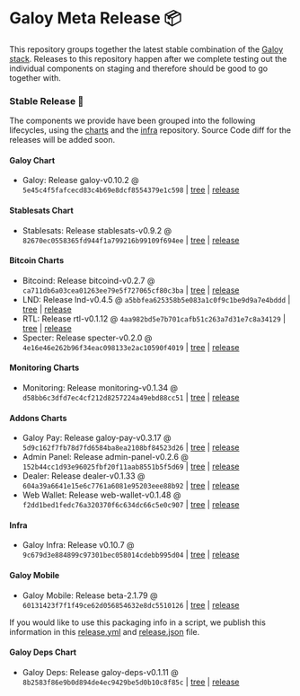 # Galoy Meta Release 📦

This repository groups together the latest stable combination of the [Galoy stack](https://github.com/GaloyMoney/awesome-galoy#tech-components). 
Releases to this repository happen after we complete testing out the individual components on staging and therefore should be good to go together with.

### Stable Release 🎉

The components we provide have been grouped into the following lifecycles, using the [charts](https://github.com/GaloyMoney/charts) and the [infra](https://github.com/GaloyMoney/galoy-infra) repository. 
Source Code diff for the releases will be added soon.

#### Galoy Chart
- Galoy: Release galoy-v0.10.2 @ `5e45c4f5fafcecd83c4b69e8dcf8554379e1c598` | [tree](https://github.com/GaloyMoney/charts/tree/5e45c4f5fafcecd83c4b69e8dcf8554379e1c598/charts/galoy) | [release](https://github.com/GaloyMoney/charts/releases/tag/galoy-v0.10.2)

#### Stablesats Chart
- Stablesats: Release stablesats-v0.9.2 @ `82670ec0558365fd944f1a799216b99109f694ee` | [tree](https://github.com/GaloyMoney/charts/tree/82670ec0558365fd944f1a799216b99109f694ee/charts/stablesats) | [release](https://github.com/GaloyMoney/charts/releases/tag/stablesats-v0.9.2)

#### Bitcoin Charts
- Bitcoind: Release bitcoind-v0.2.7 @ `ca711db6a03cea01263ee79e5f727065cf80c3ba` | [tree](https://github.com/GaloyMoney/charts/tree/ca711db6a03cea01263ee79e5f727065cf80c3ba/charts/bitcoind) | [release](https://github.com/GaloyMoney/charts/releases/tag/bitcoind-v0.2.7)
- LND: Release lnd-v0.4.5 @ `a5bbfea625358b5e083a1c0f9c1be9d9a7e4bddd` | [tree](https://github.com/GaloyMoney/charts/tree/a5bbfea625358b5e083a1c0f9c1be9d9a7e4bddd/charts/lnd) | [release](https://github.com/GaloyMoney/charts/releases/tag/lnd-v0.4.5)
- RTL: Release rtl-v0.1.12 @ `4aa982bd5e7b701cafb51c263a7d31e7c8a34129` | [tree](https://github.com/GaloyMoney/charts/tree/4aa982bd5e7b701cafb51c263a7d31e7c8a34129/charts/rtl) | [release](https://github.com/GaloyMoney/charts/releases/tag/rtl-v0.1.12)
- Specter: Release specter-v0.2.0 @ `4e16e46e262b96f34eac098133e2ac10590f4019` | [tree](https://github.com/GaloyMoney/charts/tree/4e16e46e262b96f34eac098133e2ac10590f4019/charts/specter) | [release](https://github.com/GaloyMoney/charts/releases/tag/specter-v0.2.0)

#### Monitoring Charts
- Monitoring: Release monitoring-v0.1.34 @ `d58bb6c3dfd7ec4cf212d8257224a49ebd88cc51` | [tree](https://github.com/GaloyMoney/charts/tree/d58bb6c3dfd7ec4cf212d8257224a49ebd88cc51/charts/monitoring) | [release](https://github.com/GaloyMoney/charts/releases/tag/monitoring-v0.1.34)

#### Addons Charts
- Galoy Pay: Release galoy-pay-v0.3.17 @ `5d9c162f7fb78d7fd6584ba8ea2108bf84523d26` | [tree](https://github.com/GaloyMoney/charts/tree/5d9c162f7fb78d7fd6584ba8ea2108bf84523d26/charts/galoy-pay) | [release](https://github.com/GaloyMoney/charts/releases/tag/galoy-pay-v0.3.17)
- Admin Panel: Release admin-panel-v0.2.6 @ `152b44cc1d93e96025fbf20f11aab8551b5f5d69` | [tree](https://github.com/GaloyMoney/charts/tree/152b44cc1d93e96025fbf20f11aab8551b5f5d69/charts/admin-panel) | [release](https://github.com/GaloyMoney/charts/releases/tag/admin-panel-v0.2.6)
- Dealer: Release dealer-v0.1.33 @ `604a39a6641e15e6c7761a6081e95203eee88b92` | [tree](https://github.com/GaloyMoney/charts/tree/604a39a6641e15e6c7761a6081e95203eee88b92/charts/dealer) | [release](https://github.com/GaloyMoney/charts/releases/tag/dealer-v0.1.33)
- Web Wallet: Release web-wallet-v0.1.48 @ `f2dd1bed1fedc76a320370f6c634dc66c5e0c907` | [tree](https://github.com/GaloyMoney/charts/tree/f2dd1bed1fedc76a320370f6c634dc66c5e0c907/charts/web-wallet) | [release](https://github.com/GaloyMoney/charts/releases/tag/web-wallet-v0.1.48)

#### Infra

- Galoy Infra: Release v0.10.7 @ `9c679d3e884899c97301bec058014cdebb995d04` | [tree](https://github.com/GaloyMoney/galoy-infra/tree/9c679d3e884899c97301bec058014cdebb995d04) | [release](https://github.com/GaloyMoney/galoy-infra/releases/tag/v0.10.7)

#### Galoy Mobile

- Galoy Mobile: Release beta-2.1.79 @ `60131423f7f1f49ce62d056854632e8dc5510126` | [tree](https://github.com/GaloyMoney/galoy-mobile/tree/60131423f7f1f49ce62d056854632e8dc5510126) | [release](https://github.com/GaloyMoney/galoy-mobile/releases/tag/beta-2.1.79)

If you would like to use this packaging info in a script, we publish this information in this [release.yml](./release.yml) and [release.json](./release.json) file.

#### Galoy Deps Chart
- Galoy Deps: Release galoy-deps-v0.1.11 @ `8b2583f86e9b0d894de4ec9429be5d0b10c8f85c` | [tree](https://github.com/GaloyMoney/charts/tree/8b2583f86e9b0d894de4ec9429be5d0b10c8f85c/charts/galoy-deps) | [release](https://github.com/GaloyMoney/charts/releases/tag/galoy-deps-v0.1.11)
